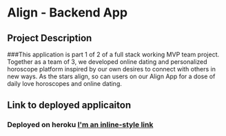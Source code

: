 # Align - Backend App

## Project Description

###This application is part 1 of 2 of a full stack working MVP team project. Together as a team of 3, we developed online dating and personalized horoscope platform inspired by our own desires to connect with others in new ways. As the stars align, so can users on our Align App for a dose of daily love horoscopes and online dating.

## Link to deployed applicaiton
### Deployed on heroku [I'm an inline-style link]([https://www.google.com](https://horoscopedatingapp-backend.herokuapp.com/users))
